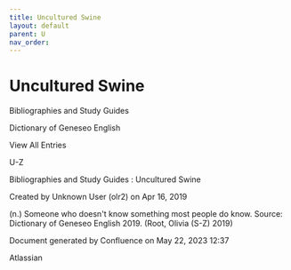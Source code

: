 ```yaml
---
title: Uncultured Swine
layout: default
parent: U
nav_order:
---
```


# Uncultured Swine

Bibliographies and Study Guides

Dictionary of Geneseo English

View All Entries

U-Z

Bibliographies and Study Guides : Uncultured Swine

Created by  Unknown User (olr2) on Apr 16, 2019

(n.) Someone who doesn't know something most people do know. Source: Dictionary of Geneseo English 2019. (Root, Olivia (S-Z) 2019)

Document generated by Confluence on May 22, 2023 12:37

Atlassian
